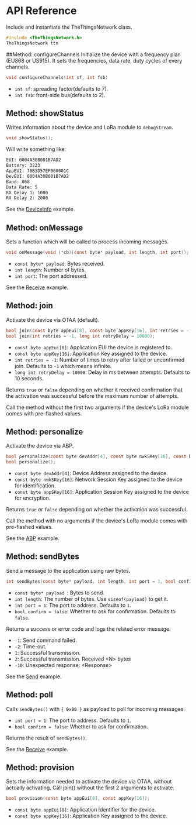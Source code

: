 # API Reference
Include and instantiate the TheThingsNetwork class.

```c
#include <TheThingsNetwork.h>
TheThingsNetwork ttn
```

##Method: configureChannels
Initialize the device with a frequency plan (EU868 or US915). It sets the frequencies, data rate, duty cycles of every channels.

```c
void configureChannels(int sf, int fsb)
```

- `int sf`: spreading factor(defaults to 7).
- `int fsb`: front-side bus(defaults to 2).

## Method: showStatus
Writes information about the device and LoRa module to `debugStream`.

```c
void showStatus();
```

Will write something like:

```bash
EUI: 0004A30B001B7AD2
Battery: 3223
AppEUI: 70B3D57EF000001C
DevEUI: 0004A30B001B7AD2
Band: 868
Data Rate: 5
RX Delay 1: 1000
RX Delay 2: 2000
```

See the [DeviceInfo](https://github.com/TheThingsNetwork/arduino-device-lib/blob/master/examples/DeviceInfo/DeviceInfo.ino) example.

## Method: onMessage
Sets a function which will be called to process incoming messages.

```c
void onMessage(void (*cb)(const byte* payload, int length, int port));
```

- `const byte* payload`: Bytes received.
- `int length`: Number of bytes.
- `int port`: The port addressed.

See the [Receive](https://github.com/TheThingsNetwork/arduino-device-lib/blob/master/examples/Receive/Receive.ino) example.

## Method: join
Activate the device via OTAA (default).

```c
bool join(const byte appEui[8], const byte appKey[16], int retries = -1, long int retryDelay = 10000);
bool join(int retries = -1, long int retryDelay = 10000);
```

- `const byte appEui[8]`: Application EUI the device is registered to.
- `const byte appKey[16]`: Application Key assigned to the device.
- `int retries = -1`: Number of times to retry after failed or unconfirmed join. Defaults to `-1` which means infinite.
- `long int retryDelay = 10000`: Delay in ms between attempts. Defaults to 10 seconds.

Returns `true` or `false` depending on whether it received confirmation that the activation was successful before the maximum number of attempts.

Call the method without the first two arguments if the device's LoRa module comes with pre-flashed values.

## Method: personalize
Activate the device via ABP.

```c
bool personalize(const byte devAddr[4], const byte nwkSKey[16], const byte appSKey[16]);
bool personalize();
```

- `const byte devAddr[4]`: Device Address assigned to the device.
- `const byte nwkSKey[16]`: Network Session Key assigned to the device for identification.
- `const byte appSKey[16]`: Application Session Key assigned to the device for encryption.

Returns `true` or `false` depending on whether the activation was successful.

Call the method with no arguments if the device's LoRa module comes with pre-flashed values.

See the [ABP](https://github.com/TheThingsNetwork/arduino-device-lib/blob/master/examples/ABP/ABP.ino) example.

## Method: sendBytes
Send a message to the application using raw bytes.

```c
int sendBytes(const byte* payload, int length, int port = 1, bool confirm = false);
```

- `const byte* payload `: Bytes to send.
- `int length`: The number of bytes. Use `sizeof(payload)` to get it.
- `int port = 1`: The port to address. Defaults to `1`.
- `bool confirm = false`: Whether to ask for confirmation. Defaults to `false`.

Returns a success or error code and logs the related error message: 

* `-1`: Send command failed.
* `-2`: Time-out.
* `1`: Successful transmission.
* `2`: Successful transmission. Received \<N> bytes
* `-10`: Unexpected response: \<Response> 

See the [Send](https://github.com/TheThingsNetwork/arduino-device-lib/blob/master/examples/Send/Send.ino) example.

## Method: poll
Calls `sendBytes()` with `{ 0x00 }` as payload to poll for incoming messages.

- `int port = 1`: The port to address. Defaults to `1`.
- `bool confirm = false`: Whether to ask for confirmation.

Returns the result of `sendBytes()`.

See the [Receive](https://github.com/TheThingsNetwork/arduino-device-lib/blob/master/examples/Receive/Receive.ino) example.

## Method: provision
Sets the information needed to activate the device via OTAA, without actually activating. Call join() without the first 2 arguments to activate.

```c
bool provision(const byte appEui[8], const appKey[16]);
```

- `const byte appEui[8]`: Application Identifier for the device.
- `const byte appKey[16]`: Application Key assigned to the device.
